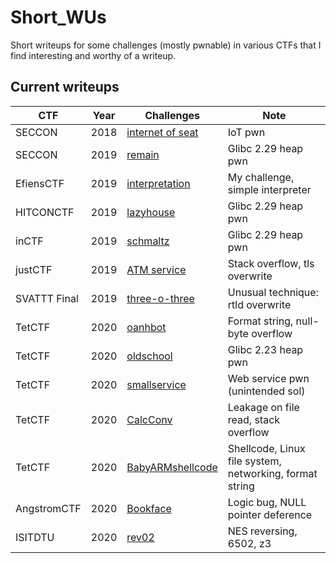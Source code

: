 # Short_WUs

Short writeups for some challenges (mostly pwnable) in various CTFs that I find interesting and worthy of a writeup.

## Current writeups
| **CTF**      | **Year** | **Challenges**                                                                                                    | **Note**                                                |
|--------------|----------|-------------------------------------------------------------------------------------------------------------------|---------------------------------------------------------|     
| SECCON       | 2018     | [internet of seat](https://github.com/LKMDang/Short-CTF-Writeups/tree/master/seccon2018_internet_of_seat)         | IoT pwn                                                 |
| SECCON       | 2019     | [remain](https://github.com/LKMDang/Short-CTF-Writeups/tree/master/seccon2019_remain)                             | Glibc 2.29 heap pwn                                     |
| EfiensCTF    | 2019     | [interpretation](https://github.com/LKMDang/Short-CTF-Writeups/tree/master/efiensctf2019r2_interpretation)        | My challenge, simple interpreter                        |
| HITCONCTF    | 2019     | [lazyhouse](https://github.com/LKMDang/Short-CTF-Writeups/tree/master/hitconctf2019_lazyhouse)                    | Glibc 2.29 heap pwn                                     |
| inCTF        | 2019     | [schmaltz](https://github.com/LKMDang/Short-CTF-Writeups/tree/master/inctf2019_schmaltz)                          | Glibc 2.29 heap pwn                                     |
| justCTF      | 2019     | [ATM service](https://github.com/LKMDang/Short-CTF-Writeups/tree/master/justctf2019_atm_service)                  | Stack overflow, tls overwrite                           |
| SVATTT Final | 2019     | [three-o-three](https://github.com/LKMDang/Short-CTF-Writeups/tree/master/svattt2019final_three_o_three)          | Unusual technique: rtld overwrite                       |
| TetCTF       | 2020     | [oanhbot](https://github.com/LKMDang/Short-CTF-Writeups/tree/master/tetctf2020_all_pwn/oanhbot)                   | Format string, null-byte overflow                       |
| TetCTF       | 2020     | [oldschool](https://github.com/LKMDang/Short-CTF-Writeups/tree/master/tetctf2020_all_pwn/oldschool)               | Glibc 2.23 heap pwn                                     |
| TetCTF       | 2020     | [smallservice](https://github.com/LKMDang/Short-CTF-Writeups/tree/master/tetctf2020_all_pwn/smallservice)         | Web service pwn (unintended sol)                        |
| TetCTF       | 2020     | [CalcConv](https://github.com/LKMDang/Short-CTF-Writeups/tree/master/tetctf2020_all_pwn/calcconv)                 | Leakage on file read, stack overflow                    |
| TetCTF       | 2020     | [BabyARMshellcode](https://github.com/LKMDang/Short-CTF-Writeups/tree/master/tetctf2020_all_pwn/babyarmshellcode) | Shellcode, Linux file system, networking, format string |
| AngstromCTF  | 2020     | [Bookface](https://github.com/LKMDang/Short-CTF-Writeups/tree/master/angstromctf2020_bookface)                    | Logic bug, NULL pointer deference                       |
| ISITDTU      | 2020     | [rev02](https://github.com/LKMDang/Short-CTF-Writeups/tree/master/isitdtuctf2020_rev02)                           | NES reversing, 6502, z3                                 |
